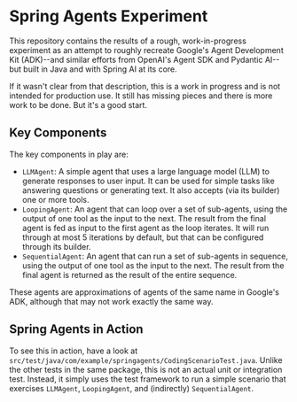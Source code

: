 # Spring Agents Experiment

This repository contains the results of a rough, work-in-progress experiment
as an attempt to roughly recreate Google's Agent Development Kit (ADK)--and
similar efforts from OpenAI's Agent SDK and Pydantic AI--but built in Java
and with Spring AI at its core.

If it wasn't clear from that description, this is a work in progress and is not
intended for production use. It still has missing pieces and there is more work
to be done. But it's a good start.

## Key Components

The key components in play are:

- `LLMAgent`: A simple agent that uses a large language model (LLM) to
  generate responses to user input. It can be used for simple tasks like
  answering questions or generating text. It also accepts (via its builder)
  one or more tools.
- `LoopingAgent`: An agent that can loop over a set of sub-agents, using the
  output of one tool as the input to the next. The result from the final agent
  is fed as input to the first agent as the loop iterates. It will run through
  at most 5 iterations by default, but that can be configured through its
  builder.
- `SequentialAgent`: An agent that can run a set of sub-agents in sequence,
  using the output of one tool as the input to the next. The result from the
  final agent is returned as the result of the entire sequence.

These agents are approximations of agents of the same name in Google's ADK,
although that may not work exactly the same way.

## Spring Agents in Action

To see this in action, have a look at `src/test/java/com/example/springagents/CodingScenarioTest.java`.
Unlike the other tests in the same package, this is not an actual unit or
integration test. Instead, it simply uses the test framework to run a
simple scenario that exercises `LLMAgent`, `LoopingAgent`, and (indirectly)
`SequentialAgent`.

